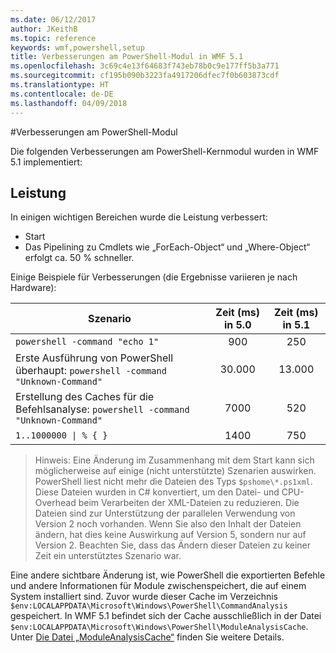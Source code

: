 ```yaml
---
ms.date: 06/12/2017
author: JKeithB
ms.topic: reference
keywords: wmf,powershell,setup
title: Verbesserungen am PowerShell-Modul in WMF 5.1
ms.openlocfilehash: 3c69c4e13f64683f743eb78b0c9e177ff5b3a771
ms.sourcegitcommit: cf195b090b3223fa4917206dfec7f0b603873cdf
ms.translationtype: HT
ms.contentlocale: de-DE
ms.lasthandoff: 04/09/2018
---
```

#<a name="powershell-engine-improvements"></a>Verbesserungen am PowerShell-Modul

Die folgenden Verbesserungen am PowerShell-Kernmodul wurden in WMF 5.1 implementiert:


## <a name="performance"></a>Leistung ##

In einigen wichtigen Bereichen wurde die Leistung verbessert:

- Start
- Das Pipelining zu Cmdlets wie „ForEach-Object“ und „Where-Object“ erfolgt ca. 50 % schneller.

Einige Beispiele für Verbesserungen (die Ergebnisse variieren je nach Hardware):

| Szenario | Zeit (ms) in 5.0 | Zeit (ms) in 5.1 |
| -------- | :---------------: | :---------------: |
| `powershell -command "echo 1"` | 900 | 250 |
| Erste Ausführung von PowerShell überhaupt: `powershell -command "Unknown-Command"` | 30.000 | 13.000 |
| Erstellung des Caches für die Befehlsanalyse: `powershell -command "Unknown-Command"` | 7000 | 520 |
| <code>1..1000000 &#124; % { }</code> | 1400 | 750 |

> Hinweis: Eine Änderung im Zusammenhang mit dem Start kann sich möglicherweise auf einige (nicht unterstützte) Szenarien auswirken.
> PowerShell liest nicht mehr die Dateien des Typs `$pshome\*.ps1xml`. Diese Dateien wurden in C# konvertiert, um den Datei- und CPU-Overhead beim Verarbeiten der XML-Dateien zu reduzieren.
Die Dateien sind zur Unterstützung der parallelen Verwendung von Version 2 noch vorhanden. Wenn Sie also den Inhalt der Dateien ändern, hat dies keine Auswirkung auf Version 5, sondern nur auf Version 2.
Beachten Sie, dass das Ändern dieser Dateien zu keiner Zeit ein unterstütztes Szenario war.

Eine andere sichtbare Änderung ist, wie PowerShell die exportierten Befehle und andere Informationen für Module zwischenspeichert, die auf einem System installiert sind.
Zuvor wurde dieser Cache im Verzeichnis `$env:LOCALAPPDATA\Microsoft\Windows\PowerShell\CommandAnalysis` gespeichert.
In WMF 5.1 befindet sich der Cache ausschließlich in der Datei `$env:LOCALAPPDATA\Microsoft\Windows\PowerShell\ModuleAnalysisCache`.
Unter [Die Datei „ModuleAnalysisCache“](scenarios-features.md#module-analysis-cache) finden Sie weitere Details.